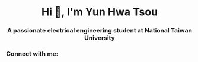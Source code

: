 <h1 align="center">Hi 👋, I'm Yun Hwa Tsou</h1>
<h3 align="center">A passionate electrical engineering student at National Taiwan University</h3>

<h3 align="left">Connect with me:</h3>
<p align="left">
</p>


<!--
**MeganTsou/MeganTsou** is a ✨ _special_ ✨ repository because its `README.md` (this file) appears on your GitHub profile.

Here are some ideas to get you started:

- 🔭 I’m currently working on ...
- 🌱 I’m currently learning ...
- 👯 I’m looking to collaborate on ...
- 🤔 I’m looking for help with ...
- 💬 Ask me about ...
- 📫 How to reach me: ...
- 😄 Pronouns: ...
- ⚡ Fun fact: ...
-->

